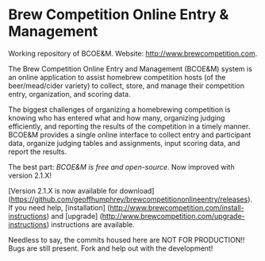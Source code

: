 # Brew Competition Online Entry & Management
Working repository of BCOE&M. 
Website: http://www.brewcompetition.com.

The Brew Competition Online Entry and Management (BCOE&M) system is an online application to assist homebrew competition hosts (of the beer/mead/cider variety) to collect, store, and manage their competition entry, organization, and scoring data.

The biggest challenges of organizing a homebrewing competition is knowing who has entered what and how many, organizing judging 
efficiently, and reporting the results of the competition in a timely manner. BCOE&M provides a single online interface to collect entry and participant data, organize judging tables and assignments, input scoring data, and report the results.

The best part: *BCOE&M is free and open-source*. Now improved with version 2.1.X!

[Version 2.1.X is now available for download] (https://github.com/geoffhumphrey/brewcompetitiononlineentry/releases). If you need help, [installation] (http://www.brewcompetition.com/install-instructions) and [upgrade] (http://www.brewcompetition.com/upgrade-instructions) instructions are available.

Needless to say, the commits housed here are NOT FOR PRODUCTION!! Bugs are still present. Fork and help out with the development!
